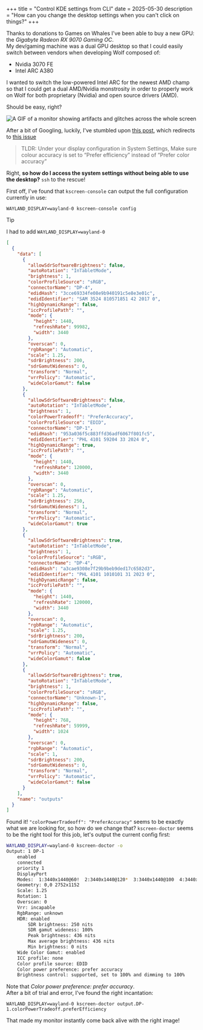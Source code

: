 +++
title = "Control KDE settings from CLI"
date = 2025-05-30
description = "How can you change the desktop settings when you can't click on things?"
+++

Thanks to donations to Games on Whales I've been able to buy a new GPU: the *Gigabyte Radeon RX 9070 Gaming OC*.  
My dev/gaming machine was a dual GPU desktop
so that I could easily switch between vendors when developing Wolf composed of:

- Nvidia 3070 FE
- Intel ARC A380

I wanted to switch the low-powered Intel ARC for the newest AMD champ so that I could get a dual AMD/Nvidia monstrosity
in order to properly work on Wolf for both proprietary (Nvidia) and open source drivers (AMD).

Should be easy, right?

![A GIF of a monitor showing artifacts and glitches across the whole screen](/AMD_video_bug.gif)

After a bit of Googling, luckily, I've stumbled
upon [this post](https://discuss.kde.org/t/fix-rx-9070-9070xt-on-kde-plasma-wayland-distortion-and-flickering/32866),
which redirects to [this issue](https://gitlab.freedesktop.org/drm/amd/-/issues/4057)

> TLDR: Under your display configuration in System Settings, Make sure colour accuracy is set to “Prefer efficiency”
> instead of “Prefer color accuracy”

Right, **so how do I access the system settings without being able to use the desktop?** `ssh` to the rescue!

First off, I've found that `kscreen-console` can output the full configuration currently in use:

```
WAYLAND_DISPLAY=wayland-0 kscreen-console config
```

> [!TIP]
> I had to add `WAYLAND_DISPLAY=wayland-0`

```json
[
  {
    "data": [
      {
        "allowSdrSoftwareBrightness": false,
        "autoRotation": "InTabletMode",
        "brightness": 1,
        "colorProfileSource": "sRGB",
        "connectorName": "DP-4",
        "edidHash": "3cce69334fe08e9b940191c5e8e3e01c",
        "edidIdentifier": "SAM 3524 810571851 42 2017 0",
        "highDynamicRange": false,
        "iccProfilePath": "",
        "mode": {
          "height": 1440,
          "refreshRate": 99982,
          "width": 3440
        },
        "overscan": 0,
        "rgbRange": "Automatic",
        "scale": 1.25,
        "sdrBrightness": 200,
        "sdrGamutWideness": 0,
        "transform": "Normal",
        "vrrPolicy": "Automatic",
        "wideColorGamut": false
      },
      {
        "allowSdrSoftwareBrightness": false,
        "autoRotation": "InTabletMode",
        "brightness": 1,
        "colorPowerTradeoff": "PreferAccuracy",
        "colorProfileSource": "EDID",
        "connectorName": "DP-1",
        "edidHash": "953a036f5c883ffd36adf6067f801fc5",
        "edidIdentifier": "PHL 4101 59204 33 2024 0",
        "highDynamicRange": true,
        "iccProfilePath": "",
        "mode": {
          "height": 1440,
          "refreshRate": 120000,
          "width": 3440
        },
        "overscan": 0,
        "rgbRange": "Automatic",
        "scale": 1.25,
        "sdrBrightness": 250,
        "sdrGamutWideness": 1,
        "transform": "Normal",
        "vrrPolicy": "Automatic",
        "wideColorGamut": true
      },
      {
        "allowSdrSoftwareBrightness": true,
        "autoRotation": "InTabletMode",
        "brightness": 1,
        "colorProfileSource": "sRGB",
        "connectorName": "DP-4",
        "edidHash": "a3cae9308e7f29b9beb9ded17c6582d3",
        "edidIdentifier": "PHL 4101 1010101 31 2023 0",
        "highDynamicRange": false,
        "iccProfilePath": "",
        "mode": {
          "height": 1440,
          "refreshRate": 120000,
          "width": 3440
        },
        "overscan": 0,
        "rgbRange": "Automatic",
        "scale": 1.25,
        "sdrBrightness": 200,
        "sdrGamutWideness": 0,
        "transform": "Normal",
        "vrrPolicy": "Automatic",
        "wideColorGamut": false
      },
      {
        "allowSdrSoftwareBrightness": true,
        "autoRotation": "InTabletMode",
        "brightness": 1,
        "colorProfileSource": "sRGB",
        "connectorName": "Unknown-1",
        "highDynamicRange": false,
        "iccProfilePath": "",
        "mode": {
          "height": 768,
          "refreshRate": 59999,
          "width": 1024
        },
        "overscan": 0,
        "rgbRange": "Automatic",
        "scale": 1,
        "sdrBrightness": 200,
        "sdrGamutWideness": 0,
        "transform": "Normal",
        "vrrPolicy": "Automatic",
        "wideColorGamut": false
      }
    ],
    "name": "outputs"
  }
]
```

Found it! `"colorPowerTradeoff": "PreferAccuracy"` seems to be exactly what we are looking for, so how do we change
that?
`kscreen-doctor` seems to be the right tool for this job, let's output the current config first:

```bash
WAYLAND_DISPLAY=wayland-0 kscreen-doctor -o
Output: 1 DP-1
	enabled
	connected
	priority 1
	DisplayPort
	Modes:  1:3440x1440@60!  2:3440x1440@120*  3:3440x1440@100  4:3440x1440@30  5:2560x1440@120  6:2560x1080@60  7:2560x1080@60  8:2560x1080@50  9:1920x1200@60  10:1920x1080@120  11:1920x1080@120  12:1920x1080@60  13:1920x1080@60  14:1920x1080@60  15:1920x1080@60  16:1920x1080@60  17:1920x1080@50  18:1920x1080@50  19:1600x1200@60  20:1680x1050@60  21:1280x1024@75  22:1280x1024@60  23:1440x900@60  24:1280x800@60  25:1280x720@60  26:1280x720@60  27:1280x720@60  28:1280x720@50  29:1024x768@100  30:1024x768@75  31:1024x768@70  32:1024x768@60  33:832x624@75  34:800x600@100  35:800x600@75  36:800x600@72  37:800x600@60  38:800x600@56  39:720x576@50  40:720x576@50  41:720x480@60  42:720x480@60  43:720x480@60  44:720x480@60  45:640x480@100  46:640x480@75  47:640x480@73  48:640x480@67  49:640x480@60  50:640x480@60  51:640x480@60  52:720x400@70  53:1600x1200@60  54:1280x1024@60  55:1024x768@60  56:1920x1200@60  57:1280x800@60  58:2560x1440@60  59:1920x1080@60  60:1600x900@60  61:1368x768@60  62:1280x720@60
	Geometry: 0,0 2752x1152
	Scale: 1.25
	Rotation: 1
	Overscan: 0
	Vrr: incapable
	RgbRange: unknown
	HDR: enabled
		SDR brightness: 250 nits
		SDR gamut wideness: 100%
		Peak brightness: 436 nits
		Max average brightness: 436 nits
		Min brightness: 0 nits
	Wide Color Gamut: enabled
	ICC profile: none
	Color profile source: EDID
	Color power preference: prefer accuracy
	Brightness control: supported, set to 100% and dimming to 100%
```

Note that *Color power preference: prefer accuracy*.  
After a bit of trial and error, I've found the right incantation:

```
WAYLAND_DISPLAY=wayland-0 kscreen-doctor output.DP-1.colorPowerTradeoff.preferEfficiency
```

That made my monitor instantly come back alive with the right image!
